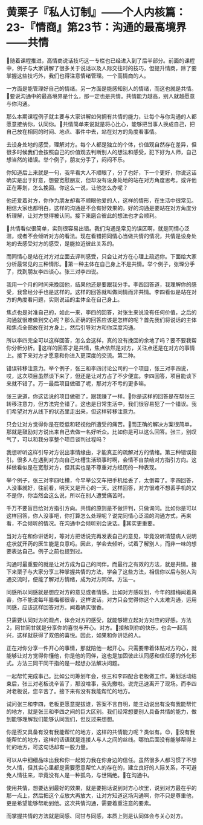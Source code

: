# 黄栗子『私人订制』——个人内核篇：23-『情商』第23节：沟通的最高境界——共情

🎼随着课程推进，高情商说话技巧这一专栏也已经进入到了后半部分。前面的课程中，例子与大家讲解了很多关于说话以及人际交往时的技巧，但提升情商，除了要掌握这些技巧外，我们也得注意情绪管理。一个高情商的人。

一方面是能管理好自己的情绪。另一方面是能感知别人的情绪，而这也就是共情。🎼要说沟通中的最高境界是什么，那一定也是共情。共情能力越高，别人就越愿意与你沟通。

那么本期课程例子就主要与大家讲解如何拥有共情的能力，让每个与你沟通的人都愿意接纳你，认同你。🎼共情简单来说就是将心比心，能够把当事人换成自己，把自己放在相同的时间、地点、事件中去，站在对方的角度看事情。

去设身处地的感受，理解对方。每个人都是独立的个体，价值观自然存在差异，但很多时候我们会按照自己的价值观去判断别人的想法和感受，犯下好为人师，自己想当然的错误。举个例子，朋友分手了，闷闷不乐。

你知道后上来就是一句，我早看大人不顺眼了，分了也好，下一个更好，你说这话确实是出于好意，想要宽慰朋友，但却没有设身处地的站在对方角度思考。或许他正在筹划，怎么挽回。你这么一说，让他怎么办呢？

他还爱着对方，你作为朋友却看不顺眼他爱的人，这样的情形，在生活中很常见。相信大家也都明白，这样的沟通是不会有好效果的。好的沟通是要站在对方角度分析理解，让对方觉得被认同。接下来磨合彼此的想法也才会顺利。

🎼共情看似很简单，实则很容易出错。我们沟通是常见的误区啊，就是同情心泛滥，或者不会倾听对方的看法。现在看错把同情心当做共情的情况，共情是设身处地的去感受对方的感受，是能拉近彼此关系的。

而同情心是站在对方对立面去评判感受，只会让对方在心理上疏远你。下面给大家分析最常见的三种情形。🎼第一种主体在自己身上不是共情。举个例子，张琛分手了，找到朋友李四谈心。张三对李四说。

我用一个月的时间来挽回他，结果他还是要跟我分手。李四回答道，我理解你的感受，我曾经分手也是这样的。这样的回答就叫做同情而非共情。李四看似是站在对方的角度看问题，实则说话的主体全在自己身上。

焦点也是对准自己的，如此一来，李四的回答，对张生来说没有任何价值，之后的沟通就很难做到交心呢？那么正确的回答应该是怎样的呢？首先我们将说话的主体和焦点全部放在对方身上，然后引导对方和你深度沟通。

所以李四完全可以这样回答，怎么会这样，真的没有挽回的余地了吗？要不要我帮你分析分析。🎼这样的回答才是共情，焦点依然是对方，关注点还是在对方的事情上。接下来对方才愿意和你进入更深度的交流。第二种。

错误转移注意力。举个例子，张三和李四讨论公司的一个项目，张三对李四说，哎，这次项目虽然谈下来了，但还是让对方占了不少便宜。李四回答，项目能谈下来就不错了。万一最后项目做砸了呢，那对方不亏的更多嘛。

张三说道，你这话说的项目做砸了，跟我赚了一样。🎼你是这样的回答是在帮张三转移注意力，但方法完全错了。这也是日常生活中，我们很容易犯了一个错误。我们希望对方从线下的状态里走出来，但这样转移注意力。

只会让对方觉得你是在贬低和轻视他所遭受的痛苦。🎼而正确的解决方案很简单，那就是鼓励对方说出来自己去做一名好听众。比如你是可以这么回答。张三，别叹气了，可以和我分享整个项目谈判过程吗？

我想听听这样引导对方说出事情缘由，才能真正的疏解对方的情绪。第三种错误指引。很多人在遇到对方向自己吐槽生活琐事时啊，会情不自禁给对方指引方向。这样做看似是在宽慰对方，但其实也是不尊重对方经历的一种表现。

举个例子，张三对李四吐槽，今早举公交车把手机给丢了，太倒霉了。李四回答，人没事就好，往前看，明天又是开心的一天。这样回答，对方很难不想丢手机的又不是你，你当然会这么说，所以在别人遭受痛苦时。

千万不要盲目给对方指引方向。共情的原则是不做评判，只做询问。比如你是可以这样回答，你人没事吧，你打算怎么处理呢？说完同情心泛滥的沟通方式，再来看，不会倾听的情况。在沟通中会倾听别会说话。🎼其实更重要。

当对方在和你讲话时，等对方把话说完再发表自己的意见，毕竟没听清楚病人说明症状就开药的医生能是良意吗。因此，学会去倾听，试着了解别人，而非一味的想要表达自己。例子之前也提到过。

沟通时最重要的就是让对方成为自己的同伴。而最行之有效的方法，就是共情。接下来栗子与大家分享三种掌握共情的方法，学会了这些方法，相信你以后与别人沟通交流时，便能了解对方情绪，成为对方同伴。方法一。

同感所以同感就是想应对方的意见或者情感。比如对方感叹到，今年的腊梅闻着真香，你不能说每年腊梅都很香，这样说话，对方只会觉得你这个人太难沟通，运用同感，应该这样回答对方。闻着确实很香。

只需要认同对方的观点，体会对方的感受，就能够建立起对方对应的好感。方法2，同甘同甘就是分享你的喜悦与开心。对方。🎼接触到你的快乐，也会一起高兴，这样就获得了双倍的喜悦。因此，如果和你讲话的人。

正在对你分享一件开心的事情，那就陪他一起开心。只需要带着体贴对方的心，就能够让对方觉得你懂他，你是他的同伴，这也是加固彼此认同感和信任感的外化形式。方法三同干同干指的是一起想办法解决问题。

一起帮忙完成事己。比如公司筹划年会，张三和李四配合老板做工作。筹划活动结束后，张三对老板说辛苦了，那没啥事，我先撤啦。说完迅速离开了现场。而李四对老板说，您辛苦了。接下来有没有我能帮忙的地方。

试问张三和李四，老板更愿意提拔谁，答案不言自明，能主动说出有没有我能帮忙的地方，就是张三和李四之间的巨大区别。我们经常想要别人具备共情的能力，做到能够理解我们能够认同我们，但反过来想想。

你是否又具备有没有我能帮忙的地方，这样的共情能力呢？类似有。😊，🎼没有我能帮忙的地方，这样的话语就是连接人与人之间的丝线。哪怕后面没有能够帮得上忙的地方，可这句话却有一股力量。

可以从中细细品味出我和你一起努力我在你身边的信任。虽然很多人都习惯了不想欠人情，但其实心里都是需要愿意帮忙人的存在的，建立良好的人际关系，不可避免人情往来，毕竟没有人是一种孤岛，与世隔绝。🎼在沟通中。

使用共情，想要达到最好的效果，就是要把话说到对方心坎里，说到对方最在乎的那一点上，然后把这个点放大再放大，让对方知道这场沟通啊，你不只是尊重他，更是希望能够帮助到他。这次共情沟通，需要着重注意的要素。

而掌握共情的方法就是同感、同甘与同感，本质上则是认同体会与关心对方。